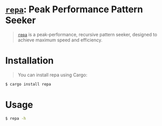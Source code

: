 # [`repa`](https://github.com/rakivo/repa): Peak Performance Pattern Seeker

> [`repa`](https://github.com/rakivo/repa) is a peak-performance, recursive pattern seeker, designed to achieve maximum speed and efficiency.

# Installation
> You can install repa using Cargo:
```bash
$ cargo install repa
```

# Usage
```bash
$ repa -h
```
